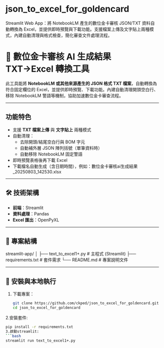# json_to_excel_for_goldencard
 Streamlit Web App：將 NotebookLM 產生的數位金卡審核 JSON/TXT 資料自動轉換為 Excel，並提供即時預覽與下載功能。支援檔案上傳及文字貼上兩種模式，內建自動清理與格式檢查，簡化審查文件處理流程。
 # 📄 數位金卡審核 AI 生成結果 TXT→Excel 轉換工具
此工具能將 **NotebookLM 或其他來源產生的 JSON 格式 TXT 檔案**，自動轉換為符合固定欄位的 Excel，並提供即時預覽、下載功能。內建自動清理開頭空白行、移除 NotebookLM 警語等機制，協助加速數位金卡審查流程。

---

## 功能特色
- 支援 **TXT 檔案上傳** 與 **文字貼上** 兩種模式
- 自動清理：
  - 去除開頭/結尾空白行與 BOM 字元
  - 自動補外層 JSON 陣列括號（單筆資料時）
  - 自動移除 NotebookLM 固定警語
- 即時預覽表格後再下載 Excel
- 下載檔名自動生成（含日期時間），例如：數位金卡審核ai生成結果_20250803_142530.xlsx
  
---

## 🛠️ 技術架構
- **前端**：Streamlit
- **資料處理**：Pandas
- **Excel 匯出**：OpenPyXL

---

## 📂 專案結構
streamlit-app/
│
├── text_to_excel1+.py # 主程式 (Streamlit)
├── requirements.txt # 套件需求
└── README.md # 專案說明文件

---

## 🔧 安裝與本地執行
1. 下載專案：
   ```bash
   git clone https://github.com/ckped/json_to_excel_for_goldencard.git
   cd json_to_excel_for_goldencard
2.安裝套件:
   ```bash
   pip install -r requirements.txt
3.啟動streamlit:
   ```bash
   streamlit run text_to_excel1+.py
   

